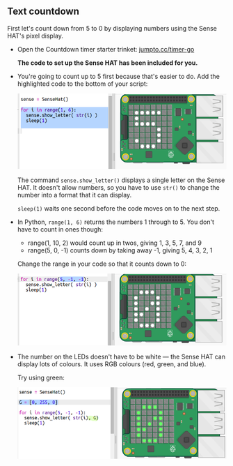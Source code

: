## Text countdown

First let's count down from 5 to 0 by displaying numbers using the Sense HAT's pixel display.

+ Open the Countdown timer starter trinket: <a href="http://jumpto.cc/timer-go" target="_blank">jumpto.cc/timer-go</a>
    
    **The code to set up the Sense HAT has been included for you.**

+ You're going to count up to 5 first because that's easier to do. Add the highlighted code to the bottom of your script:
    
    ![слика екрана](images/timer-count.png)
    
    The command `sense.show_letter()` displays a single letter on the Sense HAT. It doesn't allow numbers, so you have to use `str()` to change the number into a format that it can display.
    
    `sleep(1)` waits one second before the code moves on to the next step.

+ In Python, `range(1, 6)` returns the numbers 1 through to 5. You don't have to count in ones though:
    
    + range(1, 10, 2) would count up in twos, giving 1, 3, 5, 7, and 9
    + range(5, 0, -1) counts down by taking away -1, giving 5, 4, 3, 2, 1
    
    Change the range in your code so that it counts down to 0:
    
    ![слика екрана](images/timer-numbers.png)

+ The number on the LEDs doesn't have to be white — the Sense HAT can display lots of colours. It uses RGB colours (red, green, and blue).
    
    Try using green:
    
    ![слика екрана](images/timer-green.png)